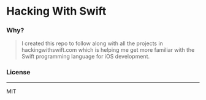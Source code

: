 # Hacking With Swift

### Why?

> I created this repo to follow along with all the projects in 
> hackingwithswift.com which is helping me get more familiar with 
> the Swift programming language for iOS development.

### License
----

MIT
